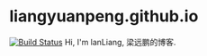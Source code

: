 # liangyuanpeng.github.io
[![Build Status](https://travis-ci.com/liangyuanpeng/liangyuanpeng.github.io.svg?branch=source)](https://travis-ci.com/liangyuanpeng/liangyuanpeng.github.io)
Hi, I'm lanLiang, 梁远鹏的博客.  


